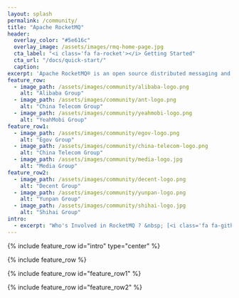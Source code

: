 ```yaml
---
layout: splash
permalink: /community/
title: "Apache RocketMQ"
header:
  overlay_color: "#5e616c"
  overlay_image: /assets/images/rmq-home-page.jpg
  cta_label: "<i class='fa fa-rocket'></i> Getting Started"
  cta_url: "/docs/quick-start/"
  caption:
excerpt: 'Apache RocketMQ® is an open source distributed messaging and streaming data platform.<br /> <small><a href="/release_notes/release-notes-4.0.0-incubating/">Latest release v4.0.0-incubating</a></small><br /><br /> {::nomarkdown}<iframe style="display: inline-block;" src="https://ghbtns.com/github-btn.html?user=apache&repo=incubator-rocketmq&type=star&count=true&size=large" frameborder="0" scrolling="0" width="160px" height="30px"></iframe> <iframe style="display: inline-block;" src="https://ghbtns.com/github-btn.html?user=apache&repo=incubator-rocketmq&type=fork&count=true&size=large" frameborder="0" scrolling="0" width="158px" height="30px"></iframe>{:/nomarkdown}'
feature_row:
  - image_path: /assets/images/community/alibaba-logo.png
    alt: "Alibaba Group"
  - image_path: /assets/images/community/ant-logo.png
    alt: "China Telecom Group"
  - image_path: /assets/images/community/yeahmobi-logo.png
    alt: "YeahMobi Group"
feature_row1:
  - image_path: /assets/images/community/egov-logo.png
    alt: "Egov Group"
  - image_path: /assets/images/community/china-telecom-logo.png
    alt: "China Telecom Group"
  - image_path: /assets/images/community/media-logo.jpg
    alt: "Media Group"
feature_row2:
  - image_path: /assets/images/community/decent-logo.png
    alt: "Decent Group"
  - image_path: /assets/images/community/yunpan-logo.png
    alt: "Yunpan Group"
  - image_path: /assets/images/community/shihai-logo.jpg
    alt: "Shihai Group"
intro:
  - excerpt: "Who's Involved in RocketMQ ? &nbsp; [<i class='fa fa-github'></i> See the Full List](https://github.com/alibaba/RocketMQ/issues/1){: .btn .btn--twitter}"
---
```


{% include feature_row id="intro" type="center" %}

{% include feature_row %}

{% include feature_row id="feature_row1" %}

{% include feature_row id="feature_row2" %}